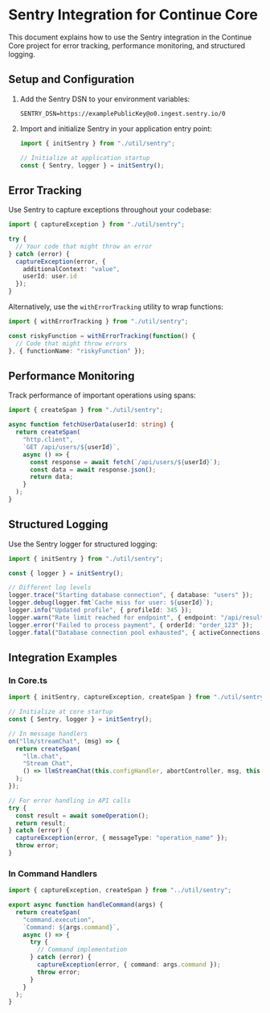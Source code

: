 # Sentry Integration for Continue Core

This document explains how to use the Sentry integration in the Continue Core project for error tracking, performance monitoring, and structured logging.

## Setup and Configuration

1. Add the Sentry DSN to your environment variables:
   ```
   SENTRY_DSN=https://examplePublicKey@o0.ingest.sentry.io/0
   ```

2. Import and initialize Sentry in your application entry point:

   ```typescript
   import { initSentry } from "./util/sentry";
   
   // Initialize at application startup
   const { Sentry, logger } = initSentry();
   ```

## Error Tracking

Use Sentry to capture exceptions throughout your codebase:

```typescript
import { captureException } from "./util/sentry";

try {
  // Your code that might throw an error
} catch (error) {
  captureException(error, { 
    additionalContext: "value",
    userId: user.id 
  });
}
```

Alternatively, use the `withErrorTracking` utility to wrap functions:

```typescript
import { withErrorTracking } from "./util/sentry";

const riskyFunction = withErrorTracking(function() {
  // Code that might throw errors
}, { functionName: "riskyFunction" });
```

## Performance Monitoring

Track performance of important operations using spans:

```typescript
import { createSpan } from "./util/sentry";

async function fetchUserData(userId: string) {
  return createSpan(
    "http.client",
    `GET /api/users/${userId}`,
    async () => {
      const response = await fetch(`/api/users/${userId}`);
      const data = await response.json();
      return data;
    }
  );
}
```

## Structured Logging

Use the Sentry logger for structured logging:

```typescript
import { initSentry } from "./util/sentry";

const { logger } = initSentry();

// Different log levels
logger.trace("Starting database connection", { database: "users" });
logger.debug(logger.fmt`Cache miss for user: ${userId}`);
logger.info("Updated profile", { profileId: 345 });
logger.warn("Rate limit reached for endpoint", { endpoint: "/api/results/" });
logger.error("Failed to process payment", { orderId: "order_123" });
logger.fatal("Database connection pool exhausted", { activeConnections: 100 });
```

## Integration Examples

### In Core.ts

```typescript
import { initSentry, captureException, createSpan } from "./util/sentry";

// Initialize at core startup
const { Sentry, logger } = initSentry();

// In message handlers
on("llm/streamChat", (msg) => {
  return createSpan(
    "llm.chat",
    "Stream Chat",
    () => llmStreamChat(this.configHandler, abortController, msg, this.ide, this.messenger)
  );
});

// For error handling in API calls
try {
  const result = await someOperation();
  return result;
} catch (error) {
  captureException(error, { messageType: "operation_name" });
  throw error;
}
```

### In Command Handlers

```typescript
import { captureException, createSpan } from "../util/sentry";

export async function handleCommand(args) {
  return createSpan(
    "command.execution",
    `Command: ${args.command}`,
    async () => {
      try {
        // Command implementation
      } catch (error) {
        captureException(error, { command: args.command });
        throw error;
      }
    }
  );
}
```